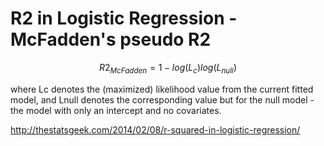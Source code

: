 # R2 in Logistic Regression - McFadden's pseudo R2

$$R2_{McFadden}=1−log(L_c)log(L_{null})$$

where Lc denotes the (maximized) likelihood value from the current fitted model, 
and Lnull denotes the corresponding value but for the null model - the model with only an intercept and no covariates.

http://thestatsgeek.com/2014/02/08/r-squared-in-logistic-regression/
